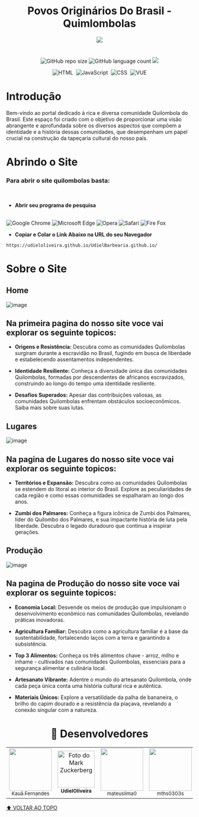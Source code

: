 
<div align="center">
    
# Povos Originários Do Brasil - Quimlombolas
<img src="https://github.com/UdielOliveira/CursoJavaScript/assets/113556350/331b60b5-3267-41bc-93cf-86f338e252cb"/><br>
</div>



<!---Esses são exemplos. Veja https://shields.io para outras pessoas ou para personalizar este conjunto de escudos. Você pode querer incluir dependências, status do projeto e informações de licença aqui--->
<div align="center">

#
![GitHub repo size](https://img.shields.io/github/repo-size/K1Melo/pjct-quilombolas?style=for-the-badge)
![GitHub language count](https://img.shields.io/github/languages/count/K1Melo/pjct-quilombolas?style=for-the-badge)
<img src="http://img.shields.io/static/v1?label=STATUS&message=%20FINALIZADO&color=GREEN&style=for-the-badge"/>

![HTML](https://img.shields.io/badge/HTML5-E34F26?style=for-the-badge&logo=html5&logoColor=white)&nbsp;
![JavaScript](https://img.shields.io/badge/JavaScript-F7DF1E?style=for-the-badge&logo=javascript&logoColor=black)&nbsp;
![CSS](https://img.shields.io/badge/CSS3-1572B6?style=for-the-badge&logo=css3&logoColor=white)&nbsp;
![VUE](https://img.shields.io/badge/Vue%20js-35495E?style=for-the-badge&logo=vuedotjs&logoColor=4FC08D)

</div>

# Introdução

Bem-vindo ao portal dedicado à rica e diversa comunidade Quilombola do Brasil. Este espaço foi criado com o objetivo de proporcionar uma visão abrangente e aprofundada sobre os diversos aspectos que compõem a identidade e a história dessas comunidades, que desempenham um papel crucial na construção da tapeçaria cultural do nosso país.

# Abrindo o Site

### Para abrir o site quilombolas basta: 
<br>

- **Abrir seu programa de pesquisa <br><br>**

![Google Chrome](https://img.shields.io/badge/Google_chrome-4285F4?style=for-the-badge&logo=Google-chrome&logoColor=white)
![Microsoft Edge](https://img.shields.io/badge/Microsoft_Edge-0078D7?style=for-the-badge&logo=Microsoft-edge&logoColor=white)
![Opera](https://img.shields.io/badge/Opera-FF1B2D?style=for-the-badge&logo=Opera&logoColor=white)
![Safari](https://img.shields.io/badge/Safari-FF1B2D?style=for-the-badge&logo=Safari&logoColor=white)
![Fire Fox](https://img.shields.io/badge/Firefox_Browser-FF7139?style=for-the-badge&logo=Firefox-Browser&logoColor=white)

- **Copiar e Colar o Link Abaixo na URL do seu Navegador <br>**
```
https://udieloliveira.github.io/UdielBarbearia.github.io/
```
# Sobre o Site

## Home

![image](https://github.com/UdielOliveira/CursoJavaScript/assets/113556350/0950b5e1-bc6b-443a-b809-5f819afc24c7)

## Na primeira pagina do nosso site voce vai explorar os seguinte topicos:

- **Origens e Resistência:**
Descubra como as comunidades Quilombolas surgiram durante a escravidão no Brasil, fugindo em busca de liberdade e estabelecendo assentamentos independentes.

- **Identidade Resiliente:**
Conheça a diversidade única das comunidades Quilombolas, formadas por descendentes de africanos escravizados, construindo ao longo do tempo uma identidade resiliente.

- **Desafios Superados:**
Apesar das contribuições valiosas, as comunidades Quilombolas enfrentam obstáculos socioeconômicos. Saiba mais sobre suas lutas.


## Lugares

![image](https://github.com/UdielOliveira/CursoJavaScript/assets/113556350/3298089f-1ac9-4abb-abfe-7854c93c7c77)

## Na pagina de Lugares do nosso site voce vai explorar os seguinte topicos:

- **Territórios e Expansão:**
Descubra como as comunidades Quilombolas se estendem do litoral ao interior do Brasil. Explore as peculiaridades de cada região e como essas comunidades se espalharam ao longo dos anos.

- **Zumbi dos Palmares:**
Conheça a figura icônica de Zumbi dos Palmares, líder do Quilombo dos Palmares, e sua impactante história de luta pela liberdade. Descubra o legado duradouro que continua a inspirar gerações.

## Produção

![image](https://github.com/UdielOliveira/CursoJavaScript/assets/113556350/0a57ba0a-efdf-4439-bb60-406dd38d1c96)

## Na pagina de Produção do nosso site voce vai explorar os seguinte topicos:

- **Economia Local:**
Desvende os meios de produção que impulsionam o desenvolvimento econômico nas comunidades Quilombolas, revelando práticas inovadoras.

- **Agricultura Familiar:**
Descubra como a agricultura familiar é a base da sustentabilidade, fortalecendo laços com a terra e garantindo a subsistência.

- **Top 3 Alimentos:**
Conheça os três alimentos chave - arroz, milho e inhame - cultivados nas comunidades Quilombolas, essenciais para a segurança alimentar e culinária local.

- **Artesanato Vibrante:**
Adentre o mundo do artesanato Quilombola, onde cada peça única conta uma história cultural rica e autêntica.

- **Materiais Únicos:**
Explore a versatilidade da palha de bananeira, o brilho do capim dourado e a resistência da piaçava, revelando a conexão singular com a natureza.











<h1  align="center">🤝 Desenvolvedores</h1>

<table style: align="center">
    
<td align="center">
    <img loading="lazy" src="https://avatars.githubusercontent.com/u/141747747?v=4" width="115px;"><br>
  <a href="https://github.com/K1Melo">
      <sub>
          Kauã Fernandes
      </sub>
  </a>
</td>   

<td align="center">
  <a href="https://github.com/UdielOliveira">
    <img src="https://avatars.githubusercontent.com/u/113556350?v=4" width="100px;" alt="Foto do Mark Zuckerberg"/><br>
    <sub>
      <b>UdielOliveira</b>
    </sub>
  </a>
</td>  

<td align="center">
    <img loading="lazy" src="https://avatars.githubusercontent.com/u/124712760?v=4" width=115><br>
  <a href="https://github.com/mateuslima0">
      <sub>
          mateuslima0
      </sub>
  </a>
</td>   

<td align="center">
    <img loading="lazy" src="https://avatars.githubusercontent.com/u/124270001?v=4" width=115><br>
  <a href="https://github.com/mths0303s">
      <sub>
          mths0303s
      </sub>
  </a>
</td>   

<td align="center">
    <img loading="lazy" src="https://avatars.githubusercontent.com/u/124712609?v=4" width=115><br>
  <a href="https://github.com/matmizuno">
      <sub>
          matmizuno
      </sub>
  </a>
</td> 
</table>
    
[⬆ VOLTAR AO TOPO](#Barbearia)<br>
